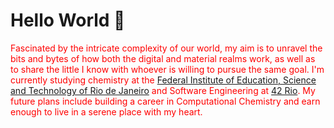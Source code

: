 # Hello World 🙂

<style>
  p {color:red;}
</style>
Fascinated by the intricate complexity of our world, my aim is to unravel the bits and bytes of how both the digital and material realms work, as well as to share the little I know with whoever is willing to pursue the same goal. I'm currently studying chemistry at the [Federal Institute of Education, Science and Technology of Rio de Janeiro](https://portal.ifrj.edu.br/index.php) and Software Engineering at [42 Rio](https://42.rio/). My future plans include building a career in Computational Chemistry and earn enough to live in a serene place with my heart.

<!--
**Cacophobia/Cacophobia** is a ✨ _special_ ✨ repository because its `README.md` (this file) appears on your GitHub profile.

Here are some ideas to get you started:

- 🔭 I’m currently working on ...
- 🌱 I’m currently learning ...
- 👯 I’m looking to collaborate on ...
- 🤔 I’m looking for help with ...
- 💬 Ask me about ...
- 📫 How to reach me: ...
- 😄 Pronouns: ...
- ⚡ Fun fact: ...
-->
